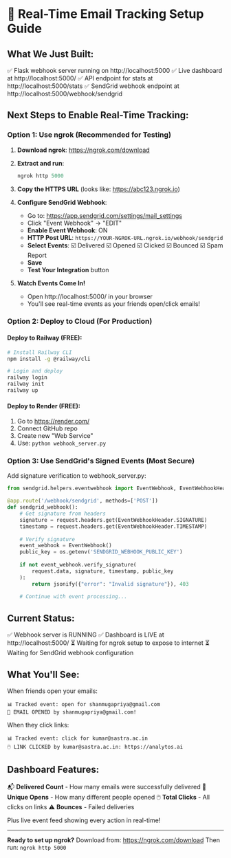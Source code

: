 # 🚀 Real-Time Email Tracking Setup Guide

## What We Just Built:

✅ Flask webhook server running on http://localhost:5000
✅ Live dashboard at http://localhost:5000/
✅ API endpoint for stats at http://localhost:5000/stats
✅ SendGrid webhook endpoint at http://localhost:5000/webhook/sendgrid

## Next Steps to Enable Real-Time Tracking:

### Option 1: Use ngrok (Recommended for Testing)

1. **Download ngrok**: https://ngrok.com/download
2. **Extract and run**:
   ```powershell
   ngrok http 5000
   ```
3. **Copy the HTTPS URL** (looks like: https://abc123.ngrok.io)
4. **Configure SendGrid Webhook**:
   - Go to: https://app.sendgrid.com/settings/mail_settings
   - Click "Event Webhook" → "EDIT"
   - **Enable Event Webhook**: ON
   - **HTTP Post URL**: `https://YOUR-NGROK-URL.ngrok.io/webhook/sendgrid`
   - **Select Events**:
     ☑️ Delivered
     ☑️ Opened
     ☑️ Clicked
     ☑️ Bounced
     ☑️ Spam Report
   - **Save**
   - **Test Your Integration** button

5. **Watch Events Come In!**
   - Open http://localhost:5000/ in your browser
   - You'll see real-time events as your friends open/click emails!

### Option 2: Deploy to Cloud (For Production)

#### Deploy to Railway (FREE):
```bash
# Install Railway CLI
npm install -g @railway/cli

# Login and deploy
railway login
railway init
railway up
```

#### Deploy to Render (FREE):
1. Go to https://render.com/
2. Connect GitHub repo
3. Create new "Web Service"
4. Use: `python webhook_server.py`

### Option 3: Use SendGrid's Signed Events (Most Secure)

Add signature verification to webhook_server.py:
```python
from sendgrid.helpers.eventwebhook import EventWebhook, EventWebhookHeader

@app.route('/webhook/sendgrid', methods=['POST'])
def sendgrid_webhook():
    # Get signature from headers
    signature = request.headers.get(EventWebhookHeader.SIGNATURE)
    timestamp = request.headers.get(EventWebhookHeader.TIMESTAMP)
    
    # Verify signature
    event_webhook = EventWebhook()
    public_key = os.getenv('SENDGRID_WEBHOOK_PUBLIC_KEY')
    
    if not event_webhook.verify_signature(
        request.data, signature, timestamp, public_key
    ):
        return jsonify({"error": "Invalid signature"}), 403
    
    # Continue with event processing...
```

## Current Status:

✅ Webhook server is RUNNING
✅ Dashboard is LIVE at http://localhost:5000/
⏳ Waiting for ngrok setup to expose to internet
⏳ Waiting for SendGrid webhook configuration

## What You'll See:

When friends open your emails:
```
📊 Tracked event: open for shanmugapriya@gmail.com
👀 EMAIL OPENED by shanmugapriya@gmail.com!
```

When they click links:
```
📊 Tracked event: click for kumar@sastra.ac.in
🖱️ LINK CLICKED by kumar@sastra.ac.in: https://analytos.ai
```

## Dashboard Features:

📬 **Delivered Count** - How many emails were successfully delivered
👀 **Unique Opens** - How many different people opened
🖱️ **Total Clicks** - All clicks on links
⚠️ **Bounces** - Failed deliveries

Plus live event feed showing every action in real-time!

---

**Ready to set up ngrok?** 
Download from: https://ngrok.com/download
Then run: `ngrok http 5000`
